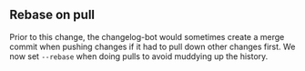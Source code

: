 ## Rebase on pull

Prior to this change, the changelog-bot would sometimes create a merge commit when pushing changes if it had to pull down other changes first. We now set `--rebase` when doing pulls to avoid muddying up the history.
